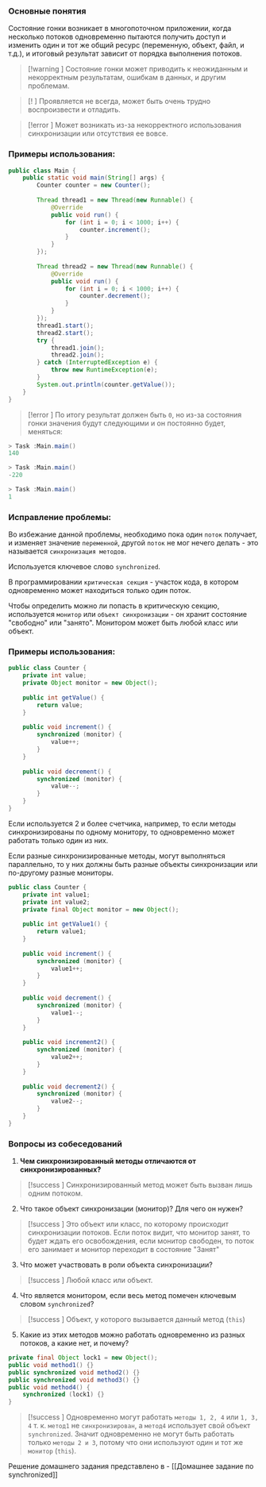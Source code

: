 ### Основные понятия

Состояние гонки возникает в многопоточном приложении, когда несколько потоков одновременно пытаются получить доступ и изменить один и тот же общий ресурс (переменную, объект, файл, и т.д.), и итоговый результат зависит от порядка выполнения потоков.

>[!warning ] Состояние гонки может приводить к неожиданным и некорректным результатам, ошибкам в данных, и другим проблемам.

>[! ] Проявляется не всегда, может быть очень трудно воспроизвести и отладить.

>[!error ] Может возникать из-за некорректного использования синхронизации или отсутствия ее вовсе.
### Примеры использования:
```java
public class Main {  
    public static void main(String[] args) {  
        Counter counter = new Counter();  
  
        Thread thread1 = new Thread(new Runnable() {  
            @Override  
            public void run() {  
                for (int i = 0; i < 1000; i++) {  
                    counter.increment();  
                }  
            }  
        });  
  
        Thread thread2 = new Thread(new Runnable() {  
            @Override  
            public void run() {  
                for (int i = 0; i < 1000; i++) {  
                    counter.decrement();  
                }  
            }  
        });  
        thread1.start();  
        thread2.start();  
        try {  
            thread1.join();  
            thread2.join();  
        } catch (InterruptedException e) {  
            throw new RuntimeException(e);  
        }  
        System.out.println(counter.getValue());  
    }  
}
```

>[!error ] По итогу результат должен быть `0`, но из-за состояния гонки значения будут следующими и он постоянно будет, меняться:

```java
> Task :Main.main()
140

> Task :Main.main()
-220

> Task :Main.main()
1
```
### Исправление проблемы:

Во избежание данной проблемы, необходимо пока один `поток` получает, и изменяет значение `переменной`, другой `поток` не мог нечего делать - это называется `синхронизация методов`. 

Используется ключевое слово `synchronized`. 

В программировании `критическая секция` - участок кода, в котором одновременно может находиться только один поток. 

Чтобы определить можно ли попасть в критическую секцию, используется `монитор` или `объект синхронизации` - он хранит состояние "свободно" или "занято". Монитором может быть любой класс или объект.

### Примеры использования:
```java
public class Counter {  
    private int value;  
    private Object monitor = new Object();  
  
    public int getValue() {  
        return value;  
    }  
  
    public void increment() {  
        synchronized (monitor) {  
            value++;  
        }  
    }  
  
    public void decrement() {  
        synchronized (monitor) {  
            value--;  
        }  
    }  
}
```

Если используется 2 и более счетчика, например, то если методы синхронизированы по одному монитору, то одновременно может работать только один из них. 

Если разные синхронизированные методы, могут выполняться параллельно, то у них должны быть разные объекты синхронизации или по-другому разные мониторы.

```java
public class Counter {  
    private int value1;  
    private int value2;  
    private final Object monitor = new Object();  
  
    public int getValue1() {  
        return value1;  
    }  
  
    public void increment() {  
        synchronized (monitor) {  
            value1++;  
        }  
    }  
  
    public void decrement() {  
        synchronized (monitor) {  
            value1--;  
        }  
    }  
  
    public void increment2() {  
        synchronized (monitor) {  
            value2++;  
        }  
    }  
  
    public void decrement2() {  
        synchronized (monitor) {  
            value2--;  
        }  
    }  
}
```

### Вопросы из собеседований

1. **Чем синхронизированный методы отличаются от синхронизированных?**
>[!success ] Синхронизированный метод может быть вызван лишь одним потоком.

2. Что такое объект синхронизации (монитор)? Для чего он нужен?
>[!success ] Это объект или класс, по которому происходит синхронизации потоков. Если поток видит, что монитор занят, то будет ждать его освобождения, если монитор свободен, то поток его занимает и монитор переходит в состояние "Занят"

3. Что может участвовать в роли объекта синхронизации?
>[!success ] Любой класс или объект.

4. Что является монитором, если весь метод помечен ключевым словом `synchronized`?
>[!success ] Объект, у которого вызывается данный метод (`this`)

5. Какие из этих методов можно работать одновременно из разных потоков, а какие нет, и почему?
```java
private final Object lock1 = new Object();  
public void method1() {}  
public synchronized void method2() {}  
public synchronized void method3() {}  
public void method4() {  
    synchronized (lock1) {}  
}
```

>[!success ] Одновременно могут работать `методы 1, 2, 4` или `1, 3, 4` т. к. `метод1` не `синхронизирован`, а `метод4` использует свой объект `synchronized`. Значит одновременно не могут быть работать только `методы 2 и 3`, потому что они используют один и тот же `монитор` (`this`).

Решение домашнего задания представлено в - [[Домашнее задание по synchronized]]